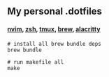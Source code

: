 ## My personal .dotfiles 
#### [nvim](https://github.com/neovim/neovim), [zsh](https://github.com/robbyrussell/oh-my-zsh/), [tmux](https://github.com/tmux/tmux), [brew](https://github.com/Homebrew), [alacritty](https://github.com/jwilm/alacritty)

```shell
# install all brew bundle deps
brew bundle

# run makefile all
make  
```
